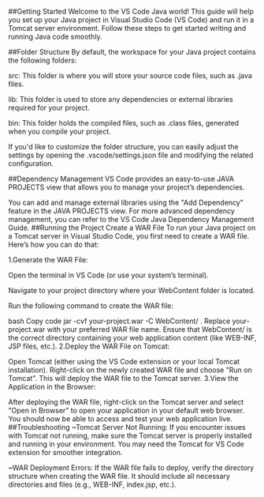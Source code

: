 ##Getting Started
Welcome to the VS Code Java world! This guide will help you set up your Java project in Visual Studio Code (VS Code) and run it in a Tomcat server environment.
Follow these steps to get started writing and running Java code smoothly.

##Folder Structure
By default, the workspace for your Java project contains the following folders:

src: This folder is where you will store your source code files, such as .java files.

lib: This folder is used to store any dependencies or external libraries required for your project.

bin: This folder holds the compiled files, such as .class files, generated when you compile your project.

If you'd like to customize the folder structure, you can easily adjust the settings by opening the .vscode/settings.json file and modifying the related configuration.

##Dependency Management
VS Code provides an easy-to-use JAVA PROJECTS view that allows you to manage your project’s dependencies.

You can add and manage external libraries using the "Add Dependency" feature in the JAVA PROJECTS view.
For more advanced dependency management, you can refer to the VS Code Java Dependency Management Guide.
##Running the Project
Create a WAR File
To run your Java project on a Tomcat server in Visual Studio Code, you first need to create a WAR file. Here’s how you can do that:

1.Generate the WAR File:

Open the terminal in VS Code (or use your system’s terminal).

Navigate to your project directory where your WebContent folder is located.

Run the following command to create the WAR file:

bash
Copy code
jar -cvf your-project.war -C WebContent/ .
Replace your-project.war with your preferred WAR file name. Ensure that WebContent/ is the correct directory containing your web application content (like WEB-INF, JSP files, etc.).
2.Deploy the WAR File on Tomcat:

Open Tomcat (either using the VS Code extension or your local Tomcat installation).
Right-click on the newly created WAR file and choose "Run on Tomcat". This will deploy the WAR file to the Tomcat server.
3.View the Application in the Browser:

After deploying the WAR file, right-click on the Tomcat server and select "Open in Browser" to open your application in your default web browser.
You should now be able to access and test your web application live.
##Troubleshooting
~Tomcat Server Not Running: If you encounter issues with Tomcat not running, make sure the Tomcat server is properly installed and running in your environment. You may need the Tomcat for VS Code extension for smoother integration.

~WAR Deployment Errors: If the WAR file fails to deploy, verify the directory structure when creating the WAR file. It should include all necessary directories and files (e.g., WEB-INF, index.jsp, etc.).
